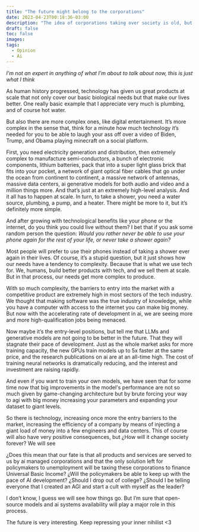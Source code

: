 ```yaml
---
title: "The future might belong to the corporations"
date: 2023-04-23T00:18:36-03:00
description: "The idea of corporations taking over society is old, but AI at scale might be the final step toward it"
draft: false
toc: false
images:
tags:
  - Opinion
  - Ai
---
```


*I’m not an expert in anything of what I’m about to talk about now, this is just what I think*

As human history progressed, technology has given us great products at scale that not only cover our basic biological needs but that make our lives better. One really basic example that I appreciate very much is plumbing, and of course hot water. 

But also there are more complex ones, like digital entertainment. It’s more complex in the sense that, think for a minute how much technology it’s needed for you to be able to laugh your ass off over a video of Biden, Trump, and Obama playing minecraft on a social platform. 

First, you need electricity generation and distribution, then extremely complex to manufacture semi-conductors, a bunch of electronic components, lithium batteries, pack that into a super light glass brick that fits into your pocket, a network of giant optical fiber cables that go under the ocean from continent to continent, a massive network of antennas, massive data centers, ai generative models for both audio and video and a million things more. And that’s just at an extremely high-level analysis. And it all has to happen at scale. In turn, to take a shower, you need a water source, plumbing, a pump, and a heater. There might be more to it, but it’s definitely more simple.

And after growing with technological benefits like your phone or the internet, do you think you could live without them? I bet that if you ask some random person the question: *Would you rather never be able to use your phone again for the rest of your life, or never take a shower again?* 

Most people will prefer to use their phones instead of taking a shower ever again in their lives. Of course, it’s a stupid question, but it just shows how our needs have a tendency to complexity. Because that is what we use tech for. We, humans, build better products with tech, and we sell them at scale. But in that process, our needs get more complex to produce.

With so much complexity, the barriers to entry into the market with a competitive product are extremely high in most sectors of the tech industry. We thought that making software was the true industry of knowledge, while you have a computer with access to the internet you can make big money. But now with the accelerating rate of development in ai, we are seeing more and more high-qualification jobs being menaced. 

Now maybe it’s the entry-level positions, but tell me that LLMs and generative models are not going to be better in the future. That they will stagnate their pace of development. Just as the whole market asks for more training capacity, the new GPUs train models up to 5x faster at the same price, and the research publications on ai are at an all-time high. The cost of training neural networks is dramatically reducing, and the interest and investment are raising rapidly.

And even if you want to train your own models, we have seen that for some time now that big improvements in the model's performance are not so much given by game-changing architecture but by brute forcing your way to agi with big money increasing your parameters and expanding your dataset to giant levels.

So there is technology, increasing once more the entry barriers to the market, increasing the efficiency of a company by means of injecting a giant load of money into a few engineers and data centers. This of course will also have very positive consequences, but ¿How will it change society forever? We will see

¿Does this mean that our fate is that all products and services are served to us by ai managed corporations and that the only solution left for policymakers to unemployment will be taxing these corporations to finance Universal Basic Income? ¿Will the policymakers be able to keep up with the pace of AI development? ¿Should I drop out of college? ¿Should I be telling everyone that I created an AGI and start a cult with myself as the leader?

I don’t know, I guess we will see how things go. But I’m sure that open-source models and ai systems availability will play a major role in this process. 

The future is very interesting. Keep  repressing your inner nihilist <3